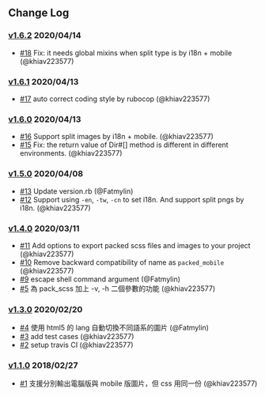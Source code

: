 ## Change Log

### [v1.6.2](https://github.com/khiav223577/texture_packer/compare/v1.6.1...v1.6.2) 2020/04/14
- [#18](https://github.com/khiav223577/texture_packer/pull/18) Fix: it needs global mixins when split type is by i18n + mobile (@khiav223577)

### [v1.6.1](https://github.com/khiav223577/texture_packer/compare/v1.6.0...v1.6.1) 2020/04/13
- [#17](https://github.com/khiav223577/texture_packer/pull/17) auto correct coding style by rubocop (@khiav223577)

### [v1.6.0](https://github.com/khiav223577/texture_packer/compare/v1.5.0...v1.6.0) 2020/04/13
- [#16](https://github.com/khiav223577/texture_packer/pull/16) Support split images by i18n + mobile. (@khiav223577)
- [#15](https://github.com/khiav223577/texture_packer/pull/15) Fix: the return value of Dir#[] method is different in different environments. (@khiav223577)

### [v1.5.0](https://github.com/khiav223577/texture_packer/compare/v1.4.1...v1.5.0) 2020/04/08
- [#13](https://github.com/khiav223577/texture_packer/pull/13) Update version.rb (@Fatmylin)
- [#12](https://github.com/khiav223577/texture_packer/pull/12) Support using `-en`, `-tw`, `-cn` to set i18n. And support split pngs by i18n. (@khiav223577)

### [v1.4.0](https://github.com/khiav223577/texture_packer/compare/v1.3.0...v1.4.0) 2020/03/11
- [#11](https://github.com/khiav223577/texture_packer/pull/11) Add options to export packed scss files and images to your project (@khiav223577)
- [#10](https://github.com/khiav223577/texture_packer/pull/10) Remove backward compatibility of name as `packed_mobile` (@khiav223577)
- [#9](https://github.com/khiav223577/texture_packer/pull/9) escape shell command argument (@Fatmylin)
- [#5](https://github.com/khiav223577/texture_packer/pull/5) 為 pack_scss 加上 -v, -h 二個參數的功能 (@khiav223577)

### [v1.3.0](https://github.com/khiav223577/texture_packer/compare/v1.2.0...v1.3.0) 2020/02/20
- [#4](https://github.com/khiav223577/texture_packer/pull/4) 使用 html5 的 lang 自動切換不同語系的圖片 (@Fatmylin)
- [#3](https://github.com/khiav223577/texture_packer/pull/3) add test cases (@khiav223577)
- [#2](https://github.com/khiav223577/texture_packer/pull/2) setup travis CI (@khiav223577)

### [v1.1.0](https://github.com/khiav223577/texture_packer/compare/v1.0.0...v1.1.0) 2018/02/27
- [#1](https://github.com/khiav223577/texture_packer/pull/1) 支援分別輸出電腦版與 mobile 版圖片，但 css 用同一份 (@khiav223577)
